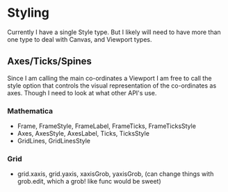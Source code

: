 # Styling
Currently I have a single Style type. But I likely will need to have more than one type to
deal with Canvas, and Viewport types.

## Axes/Ticks/Spines
Since I am calling the main co-ordinates a Viewport I am free to call the style option that
controls the visual representation of the co-ordinates as axes. Though I need to look at
what other API's use.

### Mathematica
* Frame, FrameStyle, FrameLabel, FrameTicks, FrameTicksStyle
* Axes, AxesStyle, AxesLabel, Ticks, TicksStyle
* GridLines, GridLinesStyle

### Grid
* grid.xaxis, grid.yaxis, xaxisGrob, yaxisGrob, (can change things with grob.edit, which a grob! like func would be sweet) 
